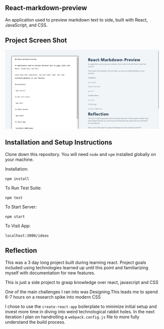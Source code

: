 ## React-markdown-preview

An application used to preview markdown text to side, built with React, JavaScript, and CSS.


## Project Screen Shot

![ SCREEN SHOT IS HERE ](https://github.com/ayush52056/React-markdown-preview/blob/master/src/reactmarkdownss.PNG)


## Installation and Setup Instructions


Clone down this repository. You will need `node` and `npm` installed globally on your machine.

Installation:

`npm install`

To Run Test Suite:

`npm test`

To Start Server:

`npm start`

To Visit App:

`localhost:3000/ideas`

## Reflection

This was a 3 day long project built during learning react. Project goals included using technologies learned up until this point and familiarizing myself with documentation for new features.

This is just a side project to grasp knowledge over react, javascript and CSS

One of the main challenges I ran into was Designing.This leads me to spend 6-7 hours on a research spike into modern CSS

 I chose to use the `create-react-app` boilerplate to minimize initial setup and invest more time in diving into weird technological rabbit holes. In the next iteration I plan on handrolling a `webpack.config.js` file to more fully understand the build process.
